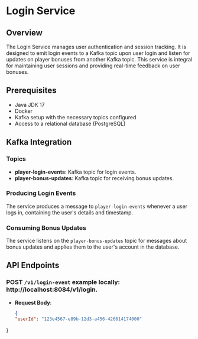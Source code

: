 # Login Service

## Overview
The Login Service manages user authentication and session tracking. It is designed to emit login events to a Kafka topic upon user login and listen for updates on player bonuses from another Kafka topic. 
This service is integral for maintaining user sessions and providing real-time feedback on user bonuses.

## Prerequisites
- Java JDK 17
- Docker
- Kafka setup with the necessary topics configured
- Access to a relational database (PostgreSQL)


## Kafka Integration

### Topics
- **player-login-events**: Kafka topic for login events.
- **player-bonus-updates**: Kafka topic for receiving bonus updates.

### Producing Login Events
The service produces a message to `player-login-events` whenever a user logs in, containing the user's details and timestamp.

### Consuming Bonus Updates
The service listens on the `player-bonus-updates` topic for messages about bonus updates and applies them to the user's account in the database.

## API Endpoints

### POST `/v1/login-event` example locally: http://localhost:8084/v1/login.
- **Request Body**:
  ```json
  {
  "userId": "123e4567-e89b-12d3-a456-426614174000"
}

